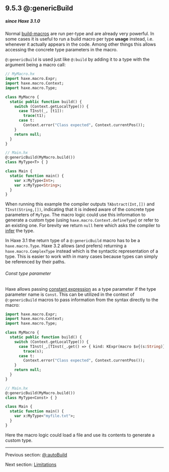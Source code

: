 ## 9.5.3 @:genericBuild

##### since Haxe 3.1.0

Normal [build-macros](macro-type-building.md) are run per-type and are already very powerful. In some cases it is useful to run a build macro per type **usage** instead, i.e. whenever it actually appears in the code. Among other things this allows accessing the concrete type parameters in the macro.

`@:genericBuild` is used just like `@:build` by adding it to a type with the argument being a macro call:

```haxe
// MyMacro.hx
import haxe.macro.Expr;
import haxe.macro.Context;
import haxe.macro.Type;

class MyMacro {
  static public function build() {
    switch (Context.getLocalType()) {
      case TInst(_, [t1]):
        trace(t1);
      case t:
        Context.error("Class expected", Context.currentPos());
    }
    return null;
  }
}

// Main.hx
@:genericBuild(MyMacro.build())
class MyType<T> { }

class Main {
  static function main() {
    var x:MyType<Int>;
    var x:MyType<String>;
  }
}
```

When running this example the compiler outputs `TAbstract(Int,[])` and `TInst(String,[])`, indicating that it is indeed aware of the concrete type parameters of `MyType`. The macro logic could use this information to generate a custom type (using `haxe.macro.Context.defineType`) or refer to an existing one. For brevity we return `null` here which asks the compiler to [infer](type-system-type-inference.md) the type.

In Haxe 3.1 the return type of a `@:genericBuild` macro has to be a `haxe.macro.Type`. Haxe 3.2 allows (and prefers) returning a `haxe.macro.ComplexType` instead which is the syntactic representation of a type. This is easier to work with in many cases because types can simply be referenced by their paths.

###### Const type parameter

Haxe allows passing [constant expression](expression-constants.md) as a type parameter if the type parameter name is `Const`. This can be utilized in the context of `@:genericBuild` macros to pass information from the syntax directly to the macro:

```haxe
import haxe.macro.Expr;
import haxe.macro.Context;
import haxe.macro.Type;

class MyMacro {
  static public function build() {
    switch (Context.getLocalType()) {
      case TInst(_,[TInst(_.get() => { kind: KExpr(macro $v{(s:String)}) },_)]):
        trace(s);
      case t:
        Context.error("Class expected", Context.currentPos());
    }
    return null;
  }
}

// Main.hx
@:genericBuild(MyMacro.build())
class MyType<Const> { }

class Main {
  static function main() {
    var x:MyType<"myfile.txt">;
  }
}
```

Here the macro logic could load a file and use its contents to generate a custom type.

---

Previous section: [@:autoBuild](macro-auto-build.md)

Next section: [Limitations](macro-limitations.md)